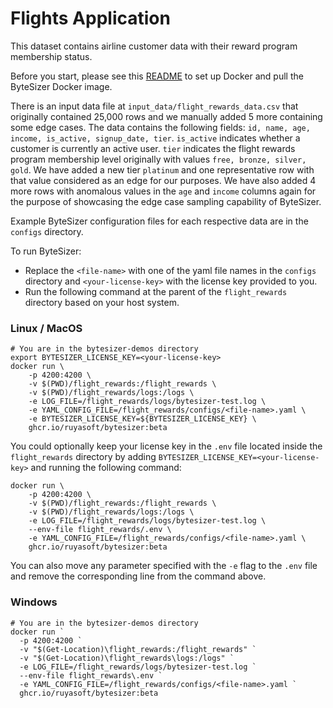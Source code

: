 # Flights Application

This dataset contains airline customer data with their reward program membership status.

Before you start, please see this [README](../README.md) to set up Docker and pull the ByteSizer Docker image.

There is an input data file at `input_data/flight_rewards_data.csv` that originally contained 25,000 rows and we manually added 5 more containing some edge cases.
The data contains the following fields: `id, name, age, income, is_active, signup_date, tier`. 
`is_active` indicates whether a customer is currently an active user.
`tier` indicates the flight rewards program membership level originally with values `free, bronze, silver, gold`. 
We have added a new tier `platinum` and one representative row with that value considered as an edge for our purposes.
We have also added 4 more rows with anomalous values in the `age` and `income` columns again for the purpose of showcasing the edge case sampling capability of ByteSizer.

Example ByteSizer configuration files for each respective data are in the `configs` directory.

To run ByteSizer:
* Replace the `<file-name>` with one of the yaml file names in the `configs` directory and `<your-license-key>` with the license key provided to you.
* Run the following command at the parent of the `flight_rewards` directory based on your host system.

### Linux / MacOS
```shell
# You are in the bytesizer-demos directory
export BYTESIZER_LICENSE_KEY=<your-license-key>
docker run \
    -p 4200:4200 \
    -v $(PWD)/flight_rewards:/flight_rewards \
    -v $(PWD)/flight_rewards/logs:/logs \
    -e LOG_FILE=/flight_rewards/logs/bytesizer-test.log \
    -e YAML_CONFIG_FILE=/flight_rewards/configs/<file-name>.yaml \
    -e BYTESIZER_LICENSE_KEY=${BYTESIZER_LICENSE_KEY} \
    ghcr.io/ruyasoft/bytesizer:beta
```

You could optionally keep your license key in the `.env` file located inside the `flight_rewards` directory by adding `BYTESIZER_LICENSE_KEY=<your-license-key>` and running the following command:
```shell
docker run \
    -p 4200:4200 \
    -v $(PWD)/flight_rewards:/flight_rewards \
    -v $(PWD)/flight_rewards/logs:/logs \
    -e LOG_FILE=/flight_rewards/logs/bytesizer-test.log \
    --env-file flight_rewards/.env \
    -e YAML_CONFIG_FILE=/flight_rewards/configs/<file-name>.yaml \
    ghcr.io/ruyasoft/bytesizer:beta
```
You can also move any parameter specified with the `-e` flag to the `.env` file and remove the corresponding line from the command above.

### Windows 
```shell
# You are in the bytesizer-demos directory
docker run `
  -p 4200:4200 `
  -v "$(Get-Location)\flight_rewards:/flight_rewards" `
  -v "$(Get-Location)\flight_rewards\logs:/logs" `
  -e LOG_FILE=/flight_rewards/logs/bytesizer-test.log `
  --env-file flight_rewards\.env `
  -e YAML_CONFIG_FILE=/flight_rewards/configs/<file-name>.yaml `
  ghcr.io/ruyasoft/bytesizer:beta
```

